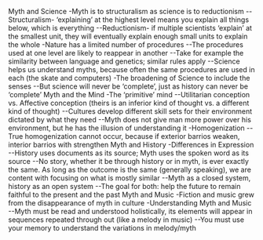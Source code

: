 Myth and Science 
  -Myth is to structuralism as science is to reductionism
    --Structuralism- ‘explaining’ at the highest level means you explain all things below, which is everything
    --Reductionism- if multiple scientists ‘explain’ at the smallest unit, they will eventually explain enough small units to explain the whole
  -Nature has a limited number of procedures
    --The procedures used at one level are likely to reappear in another
    --Take for example the similarity between language and genetics; similar rules apply
    --Science helps us understand myths, because often the same procedures are used in each (the skate and computers)
-The broadening of Science to include the senses 
--But science will never be ‘complete’, just as history can never be ‘complete’
Myth and the Mind
-The ‘primitive’ mind
--Utilitarian conception vs. Affective conception (theirs is an inferior kind of thought vs. a different kind of thought)
--Cultures develop different skill sets for their environment dictated by what they need
--Myth does not give man more power over his environment, but he has the illusion of understanding it 
-Homogenization
--True homogenization cannot occur, because if exterior barrios weaken, interior barrios with strengthen
Myth and History 
-Differences in Expression
--History uses documents as its source; Myth uses the spoken word as its source
--No story, whether it be through history or in myth, is ever exactly the same. As long as the outcome is the same (generally speaking), we are content with focusing on what is mostly similar
--Myth as a closed system, history as an open system 
--The goal for both: help the future to remain faithful to the present and the past
Myth and Music 
-Fiction and music grew from the disappearance of myth in culture 
-Understanding Myth and Music 
--Myth must be read and understood holistically, its elements will appear in sequences repeated through out (like a melody in music) 
--You must use your memory to understand the variations in melody/myth
